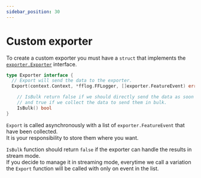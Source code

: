 ```yaml
---
sidebar_position: 30
---
```


# Custom exporter
To create a custom exporter you must have a `struct` that implements the [`exporter.Exporter`](https://pkg.go.dev/github.com/thomaspoignant/go-feature-flag/internal/exporter#Exporter) interface.


```go
type Exporter interface {
  // Export will send the data to the exporter.
  Export(context.Context, *fflog.FFLogger, []exporter.FeatureEvent) error

	// IsBulk return false if we should directly send the data as soon as it is produced
	// and true if we collect the data to send them in bulk.
	IsBulk() bool
}
```
`Export` is called asynchronously with a list of `exporter.FeatureEvent` that have been collected.  
It is your responsibility to store them where you want.

`IsBulk` function should return `false` if the exporter can handle the results in stream mode.  
If you decide to manage it in streaming mode, everytime we call a variation the `Export` function will be called
with only on event in the list.
